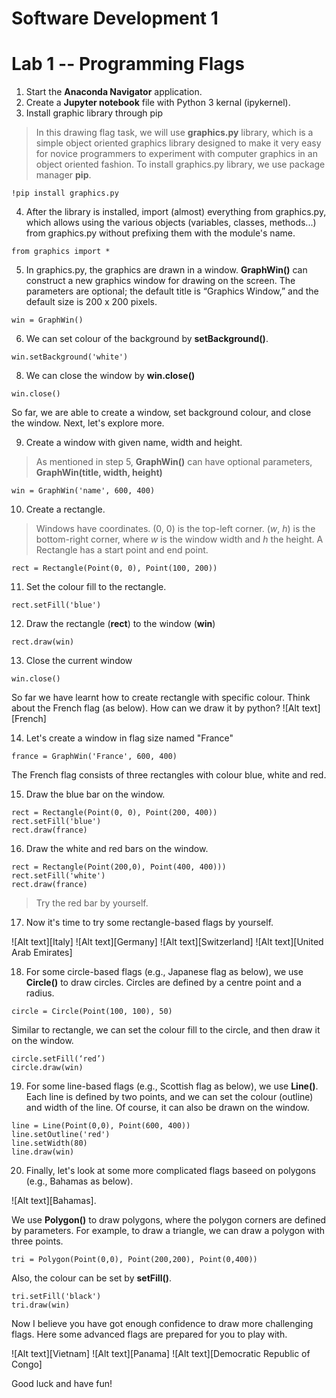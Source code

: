 # Software Development 1 
# Lab 1 -- Programming Flags
1. Start the **Anaconda Navigator** application. 
2. Create a **Jupyter notebook** file with Python 3 kernal (ipykernel).
3. Install graphic library through pip
> In this drawing flag task, we will use **graphics.py** library, which is a simple object oriented graphics library designed to make it very easy for novice programmers to experiment with computer graphics in an object oriented fashion. To install graphics.py library, we use package manager **pip**. 


```
!pip install graphics.py
```

4. After the library is installed, import (almost) everything from graphics.py, which allows using the various objects (variables, classes, methods...) from graphics.py without prefixing them with the module's name.
 ```
 from graphics import *
 ```
 
5. In graphics.py, the graphics are drawn in a window. **GraphWin()** can construct a new graphics window for drawing on the screen. The parameters are optional; the default title is “Graphics Window,” and the default size is 200 x 200 pixels.

```
win = GraphWin()
```

6. We can set colour of the background by **setBackground()**.

```
win.setBackground('white')
```

8. We can close the window by **win.close()**

```
win.close()
```

So far, we are able to create a window, set background colour, and close the window. Next, let's explore more.

9. Create a window with given name, width and height.
> As mentioned in step 5, **GraphWin()** can have optional parameters, **GraphWin(title, width, height)**

```
win = GraphWin('name', 600, 400)
```

10. Create a rectangle.
> Windows have coordinates. (0, 0) is the top-left corner. (*w*, *h*) is the bottom-right corner, where *w* is the window width and *h* the height.
> A Rectangle has a start point and end point.

```
rect = Rectangle(Point(0, 0), Point(100, 200))
```

11. Set the colour fill to the rectangle.

```
rect.setFill('blue')
```

12. Draw the rectangle (**rect**) to the window (**win**)

```
rect.draw(win)
```

13. Close the current window

```
win.close()
```

So far we have learnt how to create rectangle with specific colour. Think about the French flag (as below). How can we  draw it by python?
![Alt text][French]

14. Let's create a window in flag size named "France"

```
france = GraphWin('France', 600, 400)
```

The French flag consists of three rectangles with colour blue, white and red.

15. Draw the blue bar on the window.

```
rect = Rectangle(Point(0, 0), Point(200, 400))
rect.setFill('blue')
rect.draw(france)
```

16. Draw the white and red bars on the window.

```
rect = Rectangle(Point(200,0), Point(400, 400)))
rect.setFill('white')
rect.draw(france)
```
> Try the red bar by yourself.

17. Now it's time to try some rectangle-based flags by yourself.

![Alt text][Italy]
![Alt text][Germany]
![Alt text][Switzerland]
![Alt text][United Arab Emirates]

18. For some circle-based flags (e.g., Japanese flag as below), we use **Circle()** to draw circles. Circles are defined by a centre point and a radius.

```
circle = Circle(Point(100, 100), 50)
```

Similar to rectangle, we can set the colour fill to the circle, and then draw it on the window.

```
circle.setFill(‘red’)
circle.draw(win)
```

19. For some line-based flags (e.g., Scottish flag as below), we use **Line()**. Each line is defined by two points, and we can set the colour (outline) and width of the line. Of course, it can also be drawn on the window.

```
line = Line(Point(0,0), Point(600, 400))
line.setOutline('red')
line.setWidth(80)
line.draw(win)
```

20. Finally, let's look at some more complicated flags baseed on polygons (e.g., Bahamas as below).

![Alt text][Bahamas]. 

We use **Polygon()** to draw polygons, where the polygon corners are defined by parameters. For example, to draw a triangle, we can draw a polygon with three points.

```
tri = Polygon(Point(0,0), Point(200,200), Point(0,400))
```

Also, the colour can be set by **setFill()**.

```
tri.setFill('black')
tri.draw(win)
```

Now I believe you have got enough confidence to draw more challenging flags. Here some advanced flags are prepared for you to play with.

![Alt text][Vietnam]
![Alt text][Panama]
![Alt text][Democratic Republic of Congo]

Good luck and have fun!


